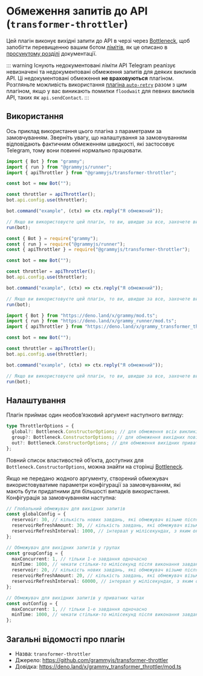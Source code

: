 # Обмеження запитів до API (`transformer-throttler`)

Цей плагін виконує вихідні запити до API в черзі через [Bottleneck](https://github.com/SGrondin/bottleneck), щоб запобігти перевищенню вашим ботом [лімітів](https://core.telegram.org/bots/faq#my-bot-is-hitting-limits-how-do-i-avoid-this), як це описано в [просунутому розділі](../advanced/flood.md) документації.

::: warning Існують недокументовані ліміти API
Telegram реалізує невизначені та недокументовані обмеження запитів для деяких викликів API.
Ці недокументовані обмеження **не враховуються** плагіном.
Розгляньте можливість використання [плагіна `auto-retry`](./auto-retry.md) разом з цим плагіном, якщо у вас виникають помилки `floodwait` для певних викликів API, таких як `api.sendContact`.
:::

## Використання

Ось приклад використання цього плагіна з параметрами за замовчуванням.
Зверніть увагу, що налаштування за замовчуванням відповідають фактичним обмеженням швидкості, які застосовує Telegram, тому вони повинні нормально працювати.

<CodeGroup>
  <CodeGroupItem title="TypeScript" active>

```ts
import { Bot } from "grammy";
import { run } from "@grammyjs/runner";
import { apiThrottler } from "@grammyjs/transformer-throttler";

const bot = new Bot("");

const throttler = apiThrottler();
bot.api.config.use(throttler);

bot.command("example", (ctx) => ctx.reply("Я обмежений"));

// Якщо ви використовуєте цей плагін, то ви, швидше за все, захочете використати runner для паралельної обробки оновлень.
run(bot);
```

</CodeGroupItem>
 <CodeGroupItem title="JavaScript">

```js
const { Bot } = require("grammy");
const { run } = require("@grammyjs/runner");
const { apiThrottler } = require("@grammyjs/transformer-throttler");

const bot = new Bot("");

const throttler = apiThrottler();
bot.api.config.use(throttler);

bot.command("example", (ctx) => ctx.reply("Я обмежений"));

// Якщо ви використовуєте цей плагін, то ви, швидше за все, захочете використати runner для паралельної обробки оновлень.
run(bot);
```

</CodeGroupItem>
 <CodeGroupItem title="Deno">

```ts
import { Bot } from "https://deno.land/x/grammy/mod.ts";
import { run } from "https://deno.land/x/grammy_runner/mod.ts";
import { apiThrottler } from "https://deno.land/x/grammy_transformer_throttler/mod.ts";

const bot = new Bot("");

const throttler = apiThrottler();
bot.api.config.use(throttler);

bot.command("example", (ctx) => ctx.reply("Я обмежений"));

// Якщо ви використовуєте цей плагін, то ви, швидше за все, захочете використати runner для паралельної обробки оновлень.
run(bot);
```

</CodeGroupItem>
</CodeGroup>

## Налаштування

Плагін приймає один необовʼязковий аргумент наступного вигляду:

```ts
type ThrottlerOptions = {
  global?: Bottleneck.ConstructorOptions; // для обмеження всіх викликів api
  group?: Bottleneck.ConstructorOptions; // для обмеження вихідних повідомлень у групах
  out?: Bottleneck.ConstructorOptions; // для обмеження вихідних приватних повідомлень
};
```

Повний список властивостей обʼєкта, доступних для `Bottleneck.ConstructorOptions`, можна знайти на сторінці [Bottleneck](https://github.com/SGrondin/bottleneck#constructor).

Якщо не передано жодного аргументу, створений обмежувач використовуватиме параметри конфігурації за замовчуванням, які мають бути придатними для більшості випадків використання.
Конфігурація за замовчуванням наступна:

```ts
// Глобальний обмежувач для вихідних запитів
const globalConfig = {
  reservoir: 30, // кількість нових завдань, які обмежувач візьме після старту
  reservoirRefreshAmount: 30, // кількість завдань, які обмежувач візьме після оновлення резервуару
  reservoirRefreshInterval: 1000, // інтервал у мілісекундах, з яким оновлюватиметься резервуар
};

// Обмежувач для вихідних запитів у групах
const groupConfig = {
  maxConcurrent: 1, // тільки 1-е завдання одночасно
  minTime: 1000, // чекати стільки-то мілісекунд після виконання завдання
  reservoir: 20, // кількість нових завдань, які обмежувач візьме після старту
  reservoirRefreshAmount: 20, // кількість завдань, які обмежувач візьме після оновлення резервуару
  reservoirRefreshInterval: 60000, // інтервал у мілісекундах, з яким оновлюватиметься резервуар
};

// Обмежувач для вихідних запитів у приватних чатах
const outConfig = {
  maxConcurrent: 1, // тільки 1-е завдання одночасно
  minTime: 1000, // чекати стільки-то мілісекунд після виконання завдання
};
```

## Загальні відомості про плагін

- Назва: `transformer-throttler`
- Джерело: <https://github.com/grammyjs/transformer-throttler>
- Довідка: <https://deno.land/x/grammy_transformer_throttler/mod.ts>
